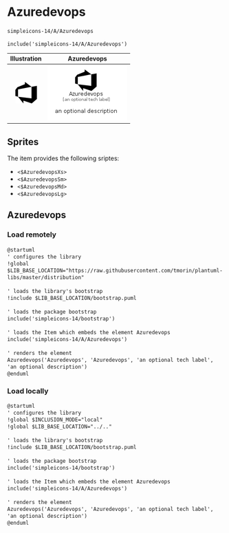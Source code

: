 # Azuredevops


```text
simpleicons-14/A/Azuredevops
```

```text
include('simpleicons-14/A/Azuredevops')
```



| Illustration | Azuredevops |
| :---: | :---: |
| ![illustration for Illustration](../../simpleicons-14/A/Azuredevops.png) | ![illustration for Azuredevops](../../simpleicons-14/A/Azuredevops.Local.png) |



## Sprites
The item provides the following sriptes:

- `<$AzuredevopsXs>`
- `<$AzuredevopsSm>`
- `<$AzuredevopsMd>`
- `<$AzuredevopsLg>`





## Azuredevops

### Load remotely
```plantuml
@startuml
' configures the library
!global $LIB_BASE_LOCATION="https://raw.githubusercontent.com/tmorin/plantuml-libs/master/distribution"

' loads the library's bootstrap
!include $LIB_BASE_LOCATION/bootstrap.puml

' loads the package bootstrap
include('simpleicons-14/bootstrap')

' loads the Item which embeds the element Azuredevops
include('simpleicons-14/A/Azuredevops')

' renders the element
Azuredevops('Azuredevops', 'Azuredevops', 'an optional tech label', 'an optional description')
@enduml
```

### Load locally
```plantuml
@startuml
' configures the library
!global $INCLUSION_MODE="local"
!global $LIB_BASE_LOCATION="../.."

' loads the library's bootstrap
!include $LIB_BASE_LOCATION/bootstrap.puml

' loads the package bootstrap
include('simpleicons-14/bootstrap')

' loads the Item which embeds the element Azuredevops
include('simpleicons-14/A/Azuredevops')

' renders the element
Azuredevops('Azuredevops', 'Azuredevops', 'an optional tech label', 'an optional description')
@enduml
```

